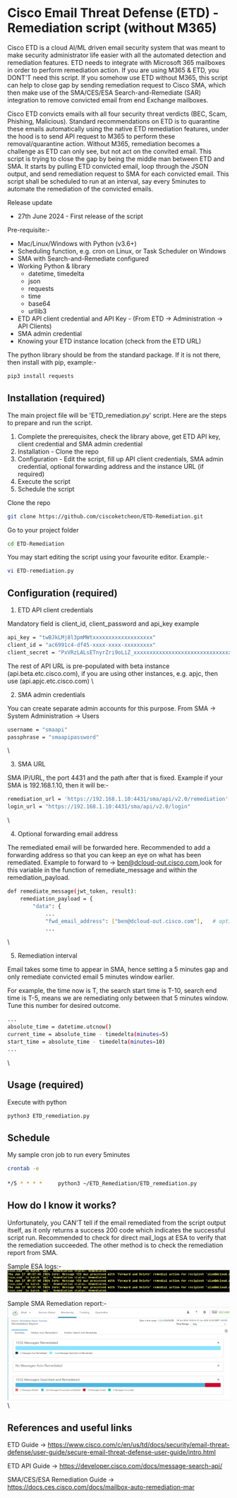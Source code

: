 # Cisco Email Threat Defense (ETD) - Remediation script (without M365)

Cisco ETD is a cloud AI/ML driven email security system that was meant to make security administrator life easier with all the automated detection and remediation features. ETD needs to integrate with Microsoft 365 mailboxes in order to perform remediation action. If you are using M365 & ETD, you DONT'T need this script. If you somehow use ETD without M365, this script can help to close gap by sending remediation request to Cisco SMA, which then make use of the SMA/CES/ESA Search-and-Remediate (SAR) integration to remove convicted email from end Exchange mailboxes. 

Cisco ETD convicts emails with all four security threat verdicts (BEC, Scam, Phishing, Malicious). Standard recommendations on ETD is to quarantine these emails automatically using the native ETD remediation features, under the hood is to send API request to M365 to perform these removal/quarantine action. Without M365, remediation becomes a challenge as ETD can only see, but not act on the convited email. This script is trying to close the gap by being the middle man between ETD and SMA. It starts by pulling ETD convicted email, loop through the JSON output, and send remediation request to SMA for each convicted email. This script shall be scheduled to run at an interval, say every 5minutes to automate the remediation of the convicted emails. 


Release update 
- 27th June 2024 - First release of the script 


Pre-requisite:-

* Mac/Linux/Windows with Python (v3.6+)
* Scheduling function, e.g. cron on Linux, or Task Scheduler on Windows
* SMA with Search-and-Remediate configured
* Working Python & library
  - datetime, timedelta
  - json
  - requests
  - time
  - base64
  - urllib3
* ETD API client credential and API Key - (From ETD -> Administration -> API Clients)
* SMA admin credential
* Knowing your ETD instance location (check from the ETD URL)


The python library should be from the standard package. If it is not there, then install with pip, example:-
```bash
pip3 install requests
```


## Installation (required)

The main project file will be 'ETD_remediation.py' script. Here are the steps to prepare and run the script.

1. Complete the prerequisites, check the library above, get ETD API key, client credential and SMA admin credential
2. Installation - Clone the repo
3. Configuration - Edit the script, fill up API client credentials, SMA admin credential, optional forwarding address and the instance URL (if required)
4. Execute the script
5. Schedule the script


Clone the repo
```bash
git clone https://github.com/ciscoketcheon/ETD-Remediation.git
```
Go to your project folder
```bash
cd ETD-Remediation
```
You may start editing the script using your favourite editor. Example:-
```bash
vi ETD-remediation.py
```


## Configuration (required)

1. ETD API client credentials

Mandatory field is client_id, client_password and api_key example
```bash
api_key = "twBJkLMj8l3pmMWtxxxxxxxxxxxxxxxxxxx"
client_id = "ac6991c4-df45-xxxx-xxxx-xxxxxxxxx"
client_secret = "PxVRzLALsETnyrZri9oLiZ_xxxxxxxxxxxxxxxxxxxxxxxxxxxxxxx"
```
The rest of API URL is pre-populated with beta instance (api.beta.etc.cisco.com), if you are using other instances, e.g. apjc, then use (api.apjc.etc.cisco.com) 
\

2. SMA admin credentials

You can create separate admin accounts for this purpose. From SMA -> System Administration -> Users
```bash
username = "smaapi"
passphrase = "smaapipassword"
```
\

3. SMA URL

SMA IP/URL, the port 4431 and the path after that is fixed. Example if your SMA is 192.168.1.10, then it will be:-
```bash
remediation_url = 'https://192.168.1.10:4431/sma/api/v2.0/remediation'
login_url = "https://192.168.1.10:4431/sma/api/v2.0/login"
```
\

4. Optional forwarding email address

The remediated email will be forwarded here. Recommended to add a forwarding address so that you can keep an eye on what has been remediated. Example to forward to -> ben@dcloud-out.cisco.com,look for this variable in the function of remediate_message and within the remediation_payload. 
```bash
def remediate_message(jwt_token, result):
    remediation_payload = {
        "data": {
            ...
            "fwd_email_address": ["ben@dcloud-out.cisco.com"],   # optionally forward to email address
            ...
```
\

5. Remediation interval

Email takes some time to appear in SMA, hence setting a 5 minutes gap and only remediate convicted email 5 minutes window earlier. 

For example, the time now is T, the search start time is T-10, search end time is T-5, means we are remediating only between that 5 minutes window. Tune this number for desired outcome.
```bash
...
absolute_time = datetime.utcnow()
current_time = absolute_time - timedelta(minutes=5)
start_time = absolute_time - timedelta(minutes=10)
...
```
\


## Usage (required)

Execute with python
```bash
python3 ETD_remediation.py
```


## Schedule 

My sample cron job to run every 5minutes
```bash
crontab -e

*/5 * * * *     python3 ~/ETD_Remediation/ETD_remediation.py
```


## How do I know it works? 

Unfortunately, you CAN'T tell if the email remediated from the script output itself, as it only returns a success 200 code which indicates the successful script run. Recommended to check for direct mail_logs at ESA to verify that the remediation succeeded. The other method is to check the remediation report from SMA. 

Sample ESA logs:-
![](etd1.jpg)

Sample SMA Remediation report:-
![](etd2.jpg)
\


## References and useful links
ETD Guide -> https://www.cisco.com/c/en/us/td/docs/security/email-threat-defense/user-guide/secure-email-threat-defense-user-guide/intro.html

ETD API Guide -> https://developer.cisco.com/docs/message-search-api/

SMA/CES/ESA Remediation Guide -> https://docs.ces.cisco.com/docs/mailbox-auto-remediation-mar

